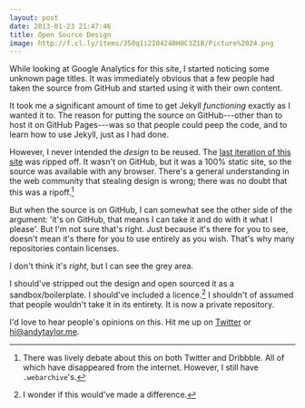 ```yaml
---
layout: post
date: 2013-01-23 21:47:46
title: Open Source Design
image: http://f.cl.ly/items/350q1i2I04240H0C3Z1B/Picture%2024.png
---
```


While looking at Google Analytics for this site, I started noticing some unknown page titles. It was immediately obvious that a few people had taken the source from GitHub and started using it with their own content.

It took me a significant amount of time to get Jekyll *functioning* exactly as I wanted it to. The reason for putting the source on GitHub---other than to host it on GitHub Pages---was so that people could peep the code, and to learn how to use Jekyll, just as I had done.

However, I never intended the *design* to be reused. The [last iteration of this site][1] was ripped off. It wasn't on GitHub, but it was a 100% static site, so the source was available with any browser. There's a general understanding in the web community that stealing design is wrong; there was no doubt that this was a ripoff.[^1]

But when the source is on GitHub, I can somewhat see the other side of the argument: 'it's on GitHub, that means I can take it and do with it what I please'. But I'm not sure that's right. Just because it's there for you to see, doesn't mean it's there for you to use entirely as you wish. That's why many repositories contain licenses.

I don't think it's *right*, but I can see the grey area.

I should've stripped out the design and open sourced it as a sandbox/boilerplate. I should've included a licence.[^2] I shouldn't of assumed that people wouldn't take it in its entirety. It is now a private repository. 

I'd love to hear people's opinions on this. Hit me up on [Twitter][2] or <hi@andytaylor.me>.


[1]: http://andytaylor.me/v3/
[2]: http://twitter.com/andytlr

[^1]: There was lively debate about this on both Twitter and Dribbble. All of which have disappeared from the internet. However, I still have `.webarchive`'s.
[^2]: I wonder if this would've made a difference.